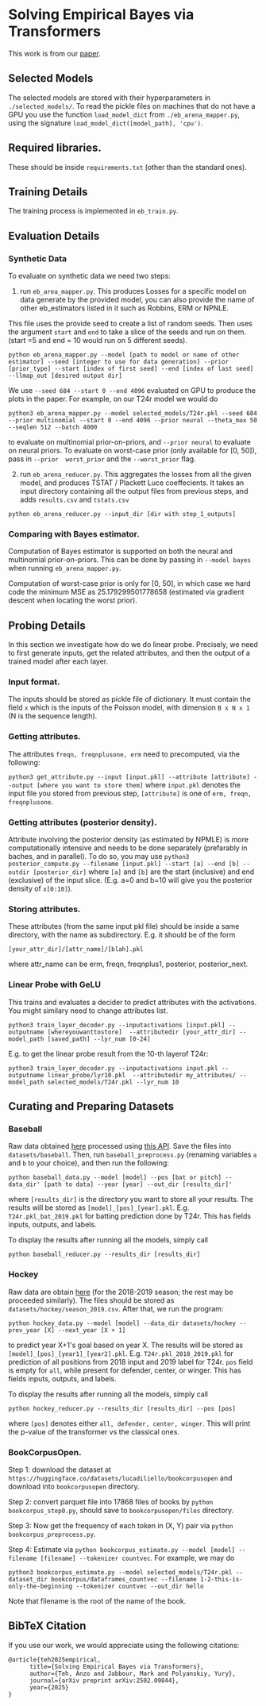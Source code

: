 # Solving Empirical Bayes via Transformers

This work is from our [paper](https://arxiv.org/abs/2502.09844). 

## Selected Models

The selected models are stored with their hyperparameters in `./selected_models/`.
To read the pickle files on machines that do not have a GPU you use the function `load_model_dict` from `./eb_arena_mapper.py`, using the signature 
`load_model_dict([model_path], 'cpu')`. 

## Required libraries. 
These should be inside `requirements.txt` (other than the standard ones). 

## Training Details

The training process is implemented in `eb_train.py`. 


## Evaluation Details

### Synthetic Data

To evaluate on synthetic data we need two steps:

1. run `eb_area_mapper.py`. This produces Losses for a specific model on data generate by the provided model, you can also provide the name of other eb_estimators listed in it such as Robbins, ERM or NPNLE. 

This file uses the provide seed to create a list of random seeds. Then uses the argument `start` and `end` to take a slice of the seeds and run on them. (start =5 and end = 10 would run on 5 different seeds).  
  
```
python eb_arena_mapper.py --model [path to model or name of other estimator] --seed [integer to use for data generation] --prior [prior_type] --start [index of first seed] --end [index of last seed] --llmap_out [desired output dir]
```
We use ``--seed 684 --start 0 --end 4096`` evaluated on GPU to produce the plots in the paper. For example, on our T24r model we would do
```
python3 eb_arena_mapper.py --model selected_models/T24r.pkl --seed 684 --prior multinomial --start 0 --end 4096 --prior neural --theta_max 50 --seqlen 512 --batch 4000
```
to evaluate on multinomial prior-on-priors, and `--prior neural` to evaluate on neural priors. To evaluate on worst-case prior (only available for [0, 50]), pass in `--prior  worst_prior` and the `--worst_prior` flag. 


2. run `eb_arena_reducer.py`. This aggregates the losses from all the given model, and produces TSTAT / Plackett Luce coeffecients. It takes an input directory containing all the output files from previous steps, and adds `results.csv` and `tstats.csv`

```
python eb_arena_reducer.py --input_dir [dir with step_1_outputs]
```

### Comparing with Bayes estimator. 

Computation of Bayes estimator is supported on both the neural and multinomial prior-on-priors. 
This can be done by passing in `--model bayes` when running `eb_arena_mapper.py`. 

Computation of worst-case prior is only for [0, 50], in which case we hard code the minimum MSE as 25.179299501778658 (estimated via gradient descent when locating the worst prior). 


## Probing Details

In this section we investigate how do we do linear probe. Precisely, we need to first generate inputs, get the related attributes, and then the output of a trained model after each layer. 

### Input format. 
The inputs should be stored as pickle file of dictionary. It must contain the field `x` which is the inputs of the Poisson model, with dimension `B x N x 1` (N is the sequence length). 

### Getting attributes. 

The attributes `freqn, freqnplusone, erm` need to precomputed, via the following: 

`python3 get_attribute.py --input [input.pkl] --attribute [attribute] --output [where you want to store them]`
where `input.pkl` denotes the input file you stored from previous step, `[attribute]` is one of `erm, freqn, freqnplusone`.  

### Getting attributes (posterior density). 

Attribute involving the posterior density (as estimated by NPMLE) is more computationally intensive and needs to be done separately (prefarably in baches, and in parallel). To do so, you may use 
`python3 posterior_compute.py --filename [input.pkl] --start [a] --end [b] --outdir [posterior_dir]` 
where `[a]` and `[b]` are the start (inclusive) and end (exclusive) of the input slice. 
(E.g. a=0 and b=10 will give you the posterior density of `x[0:10]`). 

### Storing attributes. 
These attributes (from the same input pkl file) should be inside a same directory, with the name as subdirectory. E.g. it should be of the form 
```
[your_attr_dir]/[attr_name]/[blah].pkl
```
where attr_name can be erm, freqn, freqnplus1, posterior, posterior_next. 


### Linear Probe with GeLU

This trains and evaluates a decider to predict attributes with the activations. You might similary need to change attributes list. 
```
python3 train_layer_decoder.py --inputactivations [input.pkl] --outputname [whereyouwanttostore]  --attributedir [your_attr_dir] --model_path [saved_path] --lyr_num [0-24]
```
E.g. to get the linear probe result from the 10-th layerof T24r: 
```
python3 train_layer_decoder.py --inputactivations input.pkl --outputname linear_probe/lyr10.pkl  --attributedir my_attributes/ --model_path selected_models/T24r.pkl --lyr_num 10
```


## Curating and Preparing Datasets

### Baseball

Raw data obtained [here](https://www.retrosheet.org/game.htm) processed using  [this API](https://github.com/calestini/retrosheet). Save the files into `datasets/baseball`. 
Then, run `baseball_preprocess.py` (renaming variables `a` and `b` to your choice), and then run the following: 

```
python baseball_data.py --model [model] --pos [bat or pitch] --data_dir' [path to data] --year [year] --out_dir [results_dir]'
```
where `[results_dir]` is the directory you want to store all your results. 
The results will be stored as `[model]_[pos]_[year].pkl`. E.g. `T24r.pkl_bat_2019.pkl` for batting prediction done by T24r. 
This has fields inputs, outputs, and labels. 

To display the results after running all the models, simply call 
```
python baseball_reducer.py --results_dir [results_dir]
```


### Hockey
Raw data are obtain [here](https://www.hockey-reference.com/leagues/NHL_2019_skaters.html) (for the 2018-2019 season; the rest may be proceeded similarly). 
The files should be stored as `datasets/hockey/season_2019.csv`. After that, we run the program: 
```
python hockey_data.py --model [model] --data_dir datasets/hockey --prev_year [X] --next_year [X + 1]
```
to predict year X+1's goal based on year X. 
The results will be stored as `[model]_[pos]_[year1]_[year2].pkl`. E.g. `T24r.pkl_2018_2019.pkl` for prediction of all positions from 2018 input and 2019 label for T24r. `pos` field is empty for `all`, while present for defender, center, or winger. 
This has fields inputs, outputs, and labels. 

To display the results after running all the models, simply call 
```
python hockey_reducer.py --results_dir [results_dir] --pos [pos]
```
where `[pos]` denotes either `all, defender, center, winger`. 
This will print the p-value of the transformer vs the classical ones. 

### BookCorpusOpen. 

Step 1: download the dataset at `https://huggingface.co/datasets/lucadiliello/bookcorpusopen` and download into `bookcorpusopen` directory. 

Step 2: convert parquet file into 17868 files of books by `python bookcorpus_step0.py`, should save to `bookcorpusopen/files` directory.  

Step 3: Now get the frequency of each token in (X, Y) pair via `python bookcorpus_preprocess.py`. 

Step 4: Estimate via `python bookcorpus_estimate.py --model [model] --filename [filename] --tokenizer countvec`. For example, we may do 
```
python3 bookcorpus_estimate.py --model selected_models/T24r.pkl --dataset_dir bookcorpus/dataframes_countvec --filename 1-2-this-is-only-the-beginning --tokenizer countvec --out_dir hello
```
Note that filename is the root of the name of the book. 

## BibTeX Citation

If you use our work, we would appreciate using the following citations: 

```
@article{teh2025empirical,
      title={Solving Empirical Bayes via Transformers}, 
      author={Teh, Anzo and Jabbour, Mark and Polyanskiy, Yury},
      journal={arXiv preprint arXiv:2502.09844},
      year={2025}
}
```



